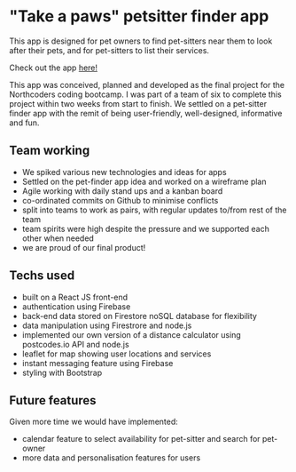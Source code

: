 # "Take a paws" petsitter finder app

This app is designed for pet owners to find pet-sitters near them to look after their pets, and for pet-sitters to list their services.

Check out the app [here!](https://pet-app-beta.vercel.app/)

This app was conceived, planned and developed as the final project for the Northcoders coding bootcamp.
I was part of a team of six to complete this project within two weeks from start to finish.
We settled on a pet-sitter finder app with the remit of being user-friendly, well-designed, informative and fun.

## Team working
- We spiked various new technologies and ideas for apps
- Settled on the pet-finder app idea and worked on a wireframe plan
- Agile working with daily stand ups and a kanban board
- co-ordinated commits on Github to minimise conflicts
- split into teams to work as pairs, with regular updates to/from rest of the team
- team spirits were high despite the pressure and we supported each other when needed
- we are proud of our final product!

## Techs used
- built on a React JS front-end
- authentication using Firebase
- back-end data stored on Firestore noSQL database for flexibility
- data manipulation using Firestrore and node.js
- implemented our own version of a distance calculator using postcodes.io API and node.js
- leaflet for map showing user locations and services
- instant messaging feature using Firebase
- styling with Bootstrap

## Future features 
Given more time we would have implemented:
- calendar feature to select availability for pet-sitter and search for pet-owner
- more data and personalisation features for users
